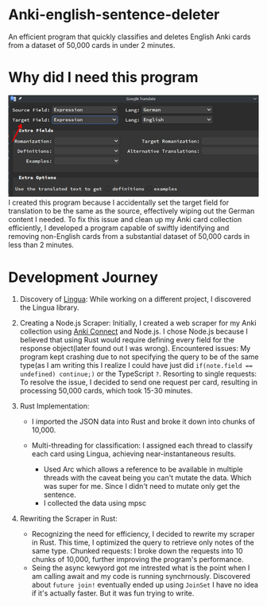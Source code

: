 # Anki-english-sentence-deleter
An efficient program that quickly classifies and deletes English Anki cards from a dataset of 50,000 cards in under 2 minutes.

# Why did I need this program
![misclick](./misclick.png)
I created this program because I accidentally set the target field for translation to be the same as the source, effectively wiping out the German content I needed. To fix this issue and clean up my Anki card collection efficiently, I developed a program capable of swiftly identifying and removing non-English cards from a substantial dataset of 50,000 cards in less than 2 minutes.

# Development Journey
1. Discovery of [Lingua](https://github.com/pemistahl/lingua-rs):
    While working on a different project, I discovered the Lingua library.

2. Creating a Node.js Scraper:
    Initially, I created a web scraper for my Anki collection using [Anki Connect](https://github.com/FooSoft/anki-connect) and Node.js. I chose Node.js because I believed that using Rust would require defining every field for the response object(later found out I was wrong).
    Encountered issues: My program kept crashing due to not specifying the query to be of the same type(as I am writing this I realize I could have just did ``if(note.field == undefined) continue;)`` or the TypeScript ``?``.
    Resorting to single requests: To resolve the issue, I decided to send one request per card, resulting in processing 50,000 cards, which took 15-30 minutes.

3. Rust Implementation:

    - I imported the JSON data into Rust and broke it down into chunks of 10,000.

    - Multi-threading for classification: I assigned each thread to classify each card using Lingua, achieving near-instantaneous results.
        - Used Arc<T> which allows a reference to be available in multiple threads with the caveat being you can't mutate the data. Which was super for me. Since I didn't need to mutate only get the sentence.
        - I collected the data using mpsc

4. Rewriting the Scraper in Rust:

    - Recognizing the need for efficiency, I decided to rewrite my scraper in Rust. This time, I optimized the query to retrieve only notes of the same type. Chunked requests: I broke down the requests into 10 chunks of 10,000, further improving the program's performance.
    - Seing the async kewyord got me intrested what is the point when I am calling await and my code is running synchrnously. Discovered about ``future join!`` eventually ended up using ``JoinSet`` I have no idea if it's actually faster. But it was fun trying to write.
